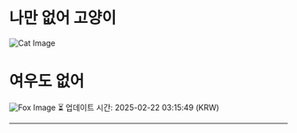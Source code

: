 
# 나만 없어 고양이

![Cat Image](https://cdn2.thecatapi.com/images/atb.gif)

# 여우도 없어
![Fox Image](https://randomfox.ca/images/42.jpg)
⏳ 업데이트 시간: 2025-02-22 03:15:49 (KRW)

---
